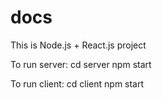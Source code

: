 # docs

This is Node.js + React.js project

To run server:
cd server
npm start

To run client:
cd client
npm start
